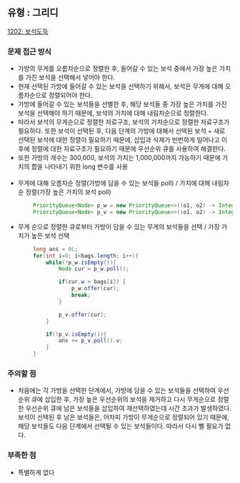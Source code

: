 ## 유형 : 그리디
[1202: 보석도둑](https://www.acmicpc.net/problem/1202)

### 문제 접근 방식
  - 가방의 무게를 오름차순으로 정렬한 후, 들어갈 수 있는 보석 중에서 가장 높은 가치를 가진 보석을 선택해서 넣어야 한다.
  - 현재 선택된 가방에 들어갈 수 있는 보석을 선택하기 위해서, 보석은 무게에 대해 오름차순으로 정렬되어야 한다.
  - 가방에 들어갈 수 있는 보석들을 선별한 후, 해당 보석들 중 가장 높은 가치를 가진 보석을 선택해야 하기 때문에, 보석의 가치에 대해 내림차순으로 정렬한다.
  - 따라서 보석의 무게순으로 정렬한 자료구조, 보석의 가치순으로 정렬한 자료구조가 필요하다. 또한 보석이 선택된 후, 다음 단계의 가방에 대해서 선택된 보석 + 새로 선택된 보석에 대한 정렬이 필요하기 때문에, 삽입과 삭제가 빈번하게 일어나고 이후에 정렬에 대한 자료구조가 필요하기 때문에 우선순위 큐를 사용하여 해결한다.
  - 또한 가방의 개수는 300,000, 보석의 가치는 1,000,000까지 가능하기 때문에 가치의 합을 나타내기 위한 long 변수를 사용
  <br><br/>
  - 무게에 대해 오름차순 정렬(가방에 담을 수 있는 보석들 poll) / 가치에 대해 내림차순 정렬(가장 높은 가치의 보석 poll)
``` Java
        PriorityQueue<Node> p_w = new PriorityQueue<>((o1, o2) -> Integer.compare(o1.w, o2.w));
        PriorityQueue<Node> p_v = new PriorityQueue<>((o1, o2) -> Integer.compare(o2.v, o1.v));
```

  - 무게 순으로 정렬한 큐로부터 가방이 담을 수 있는 무게의 보석들을 선택 / 가장 가치가 높은 보석 선택
``` Java
        long ans = 0L;
        for(int i=0; i<bags.length; i++){
            while(!p_w.isEmpty()){
                Node cur = p_w.poll();

                if(cur.w > bags[i]) {
                    p_w.offer(cur);
                    break;
                }

                p_v.offer(cur);
            }

            if(!p_v.isEmpty()){
                ans += p_v.poll().v;
            }
        }
```

### 주의할 점
  - 처음에는 각 가방을 선택한 단계에서, 가방에 담을 수 있는 보석들을 선택하여 우선순위 큐에 삽입한 후, 가장 높은 우선순위의 보석을 제거하고 다시 무게순으로 정렬한 우선순위 큐에 남은 보석들을 삽입하여 재선택하였는데 시간 초과가 발생하였다. 보석이 선택된 후 남은 보석들은, 어차피 가방이 무게순으로 정렬되어 있기 때문에, 해당 보석들도 다음 단계에서 선택될 수 있는 보석들이다. 따라서 다시 뺄 필요가 없다.

### 부족한 점
  - 특별하게 없다

